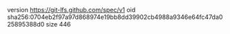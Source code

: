 version https://git-lfs.github.com/spec/v1
oid sha256:0704eb2f97a97d868974e19bb8dd39902cb4988a9346e64fc47da025895388d0
size 446
